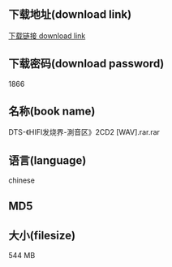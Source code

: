 ## 下载地址(download link)
[下载链接 download link](https://tutu365.netlify.app/?s=DTS-%E3%80%8AHIFI%E5%8F%91%E7%83%A7%E7%95%8C-%E6%B8%AC%E9%9F%B3%E5%8C%BA%E3%80%8B2CD2+%5BWAV%5D.rar)

## 下载密码(download password)
1866

## 名称(book name)
DTS-《HIFI发烧界-測音区》2CD2 [WAV].rar.rar

## 语言(language)
chinese

## MD5


## 大小(filesize)
544 MB
